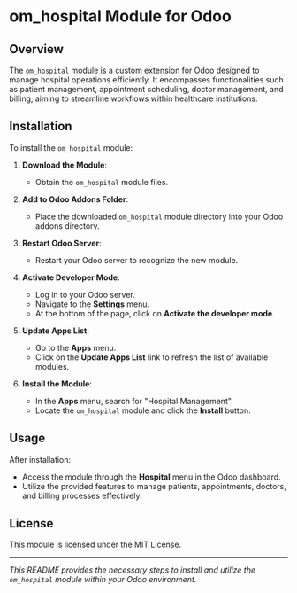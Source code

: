 # om_hospital Module for Odoo

## Overview

The `om_hospital` module is a custom extension for Odoo designed to manage hospital operations efficiently. It encompasses functionalities such as patient management, appointment scheduling, doctor management, and billing, aiming to streamline workflows within healthcare institutions.

## Installation

To install the `om_hospital` module:

1. **Download the Module**:
   - Obtain the `om_hospital` module files.

2. **Add to Odoo Addons Folder**:
   - Place the downloaded `om_hospital` module directory into your Odoo addons directory.

3. **Restart Odoo Server**:
   - Restart your Odoo server to recognize the new module.

4. **Activate Developer Mode**:
   - Log in to your Odoo server.
   - Navigate to the **Settings** menu.
   - At the bottom of the page, click on **Activate the developer mode**.

5. **Update Apps List**:
   - Go to the **Apps** menu.
   - Click on the **Update Apps List** link to refresh the list of available modules.

6. **Install the Module**:
   - In the **Apps** menu, search for "Hospital Management".
   - Locate the `om_hospital` module and click the **Install** button.

## Usage

After installation:

- Access the module through the **Hospital** menu in the Odoo dashboard.
- Utilize the provided features to manage patients, appointments, doctors, and billing processes effectively.

## License

This module is licensed under the MIT License.

---

*This README provides the necessary steps to install and utilize the `om_hospital` module within your Odoo environment.*
